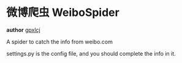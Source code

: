 微博爬虫 WeiboSpider
==
<strong>author</strong> [gpxlcj](http://github.com/gpxlcj/)

A spider to catch the info from weibo.com

settings.py is the config file, and you should complete the info in it.



